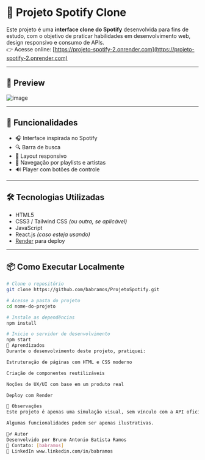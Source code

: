 
# 🎵 Projeto Spotify Clone

Este projeto é uma **interface clone do Spotify** desenvolvida para fins de estudo, com o objetivo de praticar habilidades em desenvolvimento web, design responsivo e consumo de APIs.  
👉 Acesse online: [https://projeto-spotify-2.onrender.com](https://projeto-spotify-2.onrender.com)

---

## 📸 Preview

![image](https://github.com/user-attachments/assets/ef96d827-e6cb-4855-a104-f229de25d257)

---

## 🚀 Funcionalidades

- 🎧 Interface inspirada no Spotify
- 🔍 Barra de busca
- 📱 Layout responsivo
- 🎨 Navegação por playlists e artistas
- 🔊 Player com botões de controle

---

## 🛠️ Tecnologias Utilizadas

- HTML5  
- CSS3 / Tailwind CSS *(ou outra, se aplicável)*  
- JavaScript  
- React.js *(caso esteja usando)*  
- [Render](https://render.com/) para deploy

---

## 📦 Como Executar Localmente

```bash
# Clone o repositório
git clone https://github.com/babramos/ProjetoSpotify.git

# Acesse a pasta do projeto
cd nome-do-projeto

# Instale as dependências
npm install

# Inicie o servidor de desenvolvimento
npm start
🧠 Aprendizados
Durante o desenvolvimento deste projeto, pratiquei:

Estruturação de páginas com HTML e CSS moderno

Criação de componentes reutilizáveis

Noções de UX/UI com base em um produto real

Deploy com Render

📌 Observações
Este projeto é apenas uma simulação visual, sem vínculo com a API oficial do Spotify.

Algumas funcionalidades podem ser apenas ilustrativas.

🙋‍♂️ Autor
Desenvolvido por Bruno Antonio Batista Ramos
📧 Contato: [babramos]
🔗 LinkedIn www.linkedin.com/in/babramos

